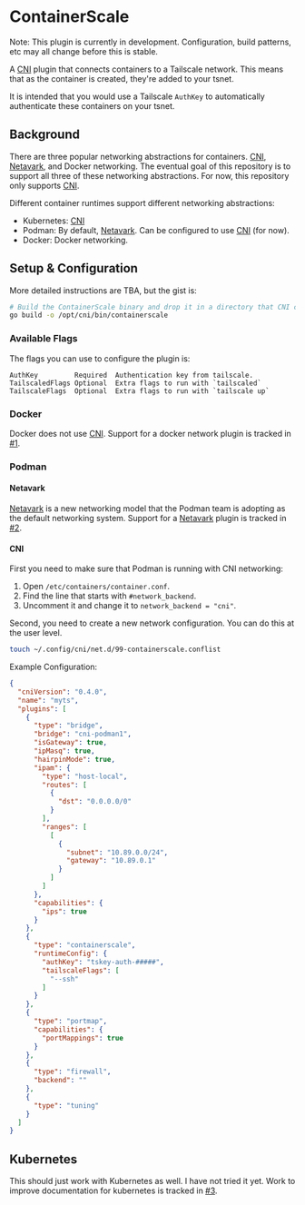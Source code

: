 # ContainerScale

Note: This plugin is currently in development. Configuration, build patterns, etc may all change before this is stable.

A [CNI] plugin that connects containers to a Tailscale network. This means that as the container is created, they're added to your tsnet.

It is intended that you would use a Tailscale `AuthKey` to automatically authenticate these containers on your tsnet.

## Background

There are three popular networking abstractions for containers. [CNI], [Netavark], and Docker networking. The eventual goal of this repository is to support all three of these networking abstractions. For now, this repository only supports [CNI].

Different container runtimes support different networking abstractions:

- Kubernetes: [CNI]
- Podman: By default, [Netavark]. Can be configured to use [CNI] (for now).
- Docker: Docker networking.

## Setup & Configuration

More detailed instructions are TBA, but the gist is:

```bash
# Build the ContainerScale binary and drop it in a directory that CNI can find it.
go build -o /opt/cni/bin/containerscale
```

### Available Flags

The flags you can use to configure the plugin is:
```
AuthKey         Required  Authentication key from tailscale. 
TailscaledFlags Optional  Extra flags to run with `tailscaled`
TailscaleFlags  Optional  Extra flags to run with `tailscale up`
```

### Docker

Docker does not use [CNI]. Support for a docker network plugin is tracked in [#1].

### Podman
#### Netavark

[Netavark] is a new networking model that the Podman team is adopting as the default networking system. Support for a [Netavark] plugin is tracked in [#2].

#### CNI
First you need to make sure that Podman is running with CNI networking:

1. Open `/etc/containers/container.conf`. 
2. Find the line that starts with `#network_backend`. 
3. Uncomment it and change it to `network_backend = "cni"`.

Second, you need to create a new network configuration. You can do this at the user level.

```bash
touch ~/.config/cni/net.d/99-containerscale.conflist
```

Example Configuration:

```json
{
  "cniVersion": "0.4.0",
  "name": "myts",
  "plugins": [
    {
      "type": "bridge",
      "bridge": "cni-podman1",
      "isGateway": true,
      "ipMasq": true,
      "hairpinMode": true,
      "ipam": {
        "type": "host-local",
        "routes": [
          {
            "dst": "0.0.0.0/0"
          }
        ],
        "ranges": [
          [
            {
              "subnet": "10.89.0.0/24",
              "gateway": "10.89.0.1"
            }
          ]
        ]
      },
      "capabilities": {
        "ips": true
      }
    },
    {
      "type": "containerscale",
      "runtimeConfig": {
        "authKey": "tskey-auth-#####",
        "tailscaleFlags": [
          "--ssh" 
        ]
      }
    },
    {
      "type": "portmap",
      "capabilities": {
        "portMappings": true
      }
    },
    {
      "type": "firewall",
      "backend": ""
    },
    {
      "type": "tuning"
    }
  ]
}
```

## Kubernetes

This should just work with Kubernetes as well. I have not tried it yet. Work to improve documentation for kubernetes is tracked in [#3].

[#1]: https://github.com/aaomidi/ContainerScale/issues/1
[#2]: https://github.com/aaomidi/ContainerScale/issues/2
[#3]: https://github.com/aaomidi/ContainerScale/issues/3

[CNI]: https://github.com/containernetworking/cni
[Netavark]: https://github.com/containers/netavark
